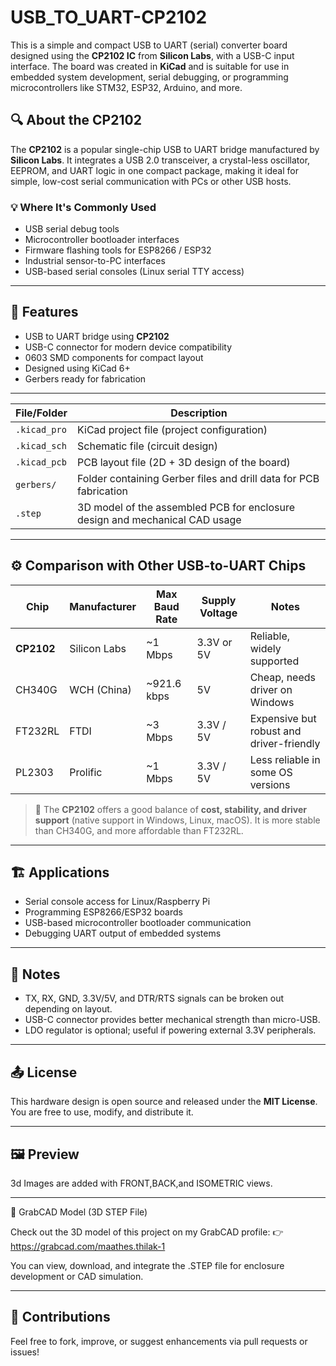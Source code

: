 # USB_TO_UART-CP2102

This is a simple and compact USB to UART (serial) converter board designed using the **CP2102 IC** from **Silicon Labs**, with a USB-C input interface. The board was created in **KiCad** and is suitable for use in embedded system development, serial debugging, or programming microcontrollers like STM32, ESP32, Arduino, and more.

## 🔍 About the CP2102

The **CP2102** is a popular single-chip USB to UART bridge manufactured by **Silicon Labs**. It integrates a USB 2.0 transceiver, a crystal-less oscillator, EEPROM, and UART logic in one compact package, making it ideal for simple, low-cost serial communication with PCs or other USB hosts.

### 💡 Where It's Commonly Used

- USB serial debug tools
- Microcontroller bootloader interfaces
- Firmware flashing tools for ESP8266 / ESP32
- Industrial sensor-to-PC interfaces
- USB-based serial consoles (Linux serial TTY access)

---

## 🔗 Features

- USB to UART bridge using **CP2102**
- USB-C connector for modern device compatibility
- 0603 SMD components for compact layout
- Designed using KiCad 6+
- Gerbers ready for fabrication

---

| File/Folder  | Description                                                                 |
| ------------ | --------------------------------------------------------------------------- |
| `.kicad_pro` | KiCad project file (project configuration)                                  |
| `.kicad_sch` | Schematic file (circuit design)                                             |
| `.kicad_pcb` | PCB layout file (2D + 3D design of the board)                               |
| `gerbers/`   | Folder containing Gerber files and drill data for PCB fabrication           |
| `.step`      | 3D model of the assembled PCB for enclosure design and mechanical CAD usage |

---

## ⚙️ Comparison with Other USB-to-UART Chips

| Chip        | Manufacturer   | Max Baud Rate | Supply Voltage | Notes |
|-------------|----------------|---------------|----------------|-------|
| **CP2102**  | Silicon Labs   | ~1 Mbps       | 3.3V or 5V     | Reliable, widely supported               |
| CH340G      | WCH (China)    | ~921.6 kbps   | 5V             | Cheap, needs driver on Windows           |
| FT232RL     | FTDI           | ~3 Mbps       | 3.3V / 5V      | Expensive but robust and driver-friendly |
| PL2303      | Prolific       | ~1 Mbps       | 3.3V / 5V      | Less reliable in some OS versions        |

> 💬 The **CP2102** offers a good balance of **cost, stability, and driver support** (native support in Windows, Linux, macOS). It is more stable than CH340G, and more affordable than FT232RL.

---

## 🏗️ Applications

- Serial console access for Linux/Raspberry Pi
- Programming ESP8266/ESP32 boards
- USB-based microcontroller bootloader communication
- Debugging UART output of embedded systems

---

## 📌 Notes

- TX, RX, GND, 3.3V/5V, and DTR/RTS signals can be broken out depending on layout.
- USB-C connector provides better mechanical strength than micro-USB.
- LDO regulator is optional; useful if powering external 3.3V peripherals.

---

## 📤 License

This hardware design is open source and released under the **MIT License**. You are free to use, modify, and distribute it.

---

## 🖼️ Preview

3d Images are added with FRONT,BACK,and ISOMETRIC views.

---
🔗 GrabCAD Model (3D STEP File)

Check out the 3D model of this project on my GrabCAD profile:
👉 https://grabcad.com/maathes.thilak-1

You can view, download, and integrate the .STEP file for enclosure development or CAD simulation.

---

## 🤝 Contributions

Feel free to fork, improve, or suggest enhancements via pull requests or issues!

